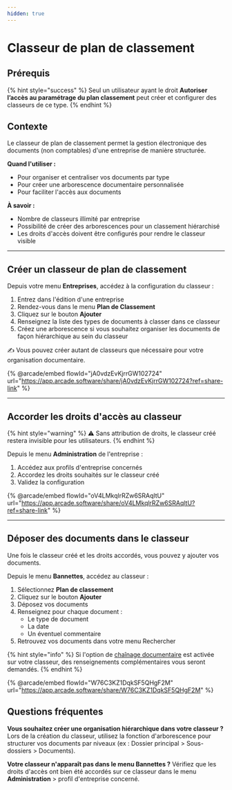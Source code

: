 ```yaml
---
hidden: true
---
```


# Classeur de plan de classement

## Prérequis

{% hint style="success" %}
Seul un utilisateur ayant le droit **Autoriser l’accès au paramétrage du plan classement** peut créer et configurer des classeurs de ce type.
{% endhint %}

## Contexte

Le classeur de plan de classement permet la gestion électronique des documents (non comptables) d'une entreprise de manière structurée.

**Quand l'utiliser :**

* Pour organiser et centraliser vos documents par type
* Pour créer une arborescence documentaire personnalisée
* Pour faciliter l'accès aux documents&#x20;

**À savoir :**

* Nombre de classeurs illimité par entreprise
* Possibilité de créer des arborescences pour un classement hiérarchisé
* Les droits d'accès doivent être configurés pour rendre le classeur visible

***

## Créer un classeur de plan de classement

Depuis votre menu **Entreprises**, accédez à la configuration du classeur :

1. Entrez dans l'édition d'une entreprise
2. Rendez-vous dans le menu **Plan de Classement**
3. Cliquez sur le bouton **Ajouter**
4. Renseignez la liste des types de documents à classer dans ce classeur
5. Créez une arborescence si vous souhaitez organiser les documents de façon hiérarchique au sein du classeur

✍️ Vous pouvez créer autant de classeurs que nécessaire pour votre organisation documentaire.

{% @arcade/embed flowId="jA0vdzEvKjrrGW102724" url="https://app.arcade.software/share/jA0vdzEvKjrrGW102724?ref=share-link" %}

***

## Accorder les droits d'accès au classeur

{% hint style="warning" %}
⚠️ Sans attribution de droits, le classeur créé restera invisible pour les utilisateurs.
{% endhint %}

Depuis le menu **Administration** de l'entreprise :

1. Accédez aux profils d'entreprise concernés
2. Accordez les droits souhaités sur le classeur créé
3. Validez la configuration

{% @arcade/embed flowId="oV4LMkqlrRZw6SRAqltU" url="https://app.arcade.software/share/oV4LMkqlrRZw6SRAqltU?ref=share-link" %}

***

## Déposer des documents dans le classeur

Une fois le classeur créé et les droits accordés, vous pouvez y ajouter vos documents.

Depuis le menu **Bannettes**, accédez au classeur :

1. Sélectionnez **Plan de classement**
2. Cliquez sur le bouton **Ajouter**
3. Déposez vos documents
4. Renseignez pour chaque document :
   * Le type de document
   * La date
   * Un éventuel commentaire
5. Retrouvez vos documents dans votre menu Rechercher

{% hint style="info" %}
Si l'option de [chaînage documentaire](../processus-metiers/gestion-documentaire-avancee/chainage-documentaire.md) est activée sur votre classeur, des renseignements complémentaires vous seront demandés.
{% endhint %}

{% @arcade/embed flowId="W76C3KZ1DqkSF5QHgF2M" url="https://app.arcade.software/share/W76C3KZ1DqkSF5QHgF2M" %}

## Questions fréquentes

**Vous souhaitez créer une organisation hiérarchique dans votre classeur ?** Lors de la création du classeur, utilisez la fonction d'arborescence pour structurer vos documents par niveaux (ex : Dossier principal > Sous-dossiers > Documents).

**Votre classeur n'apparaît pas dans le menu Bannettes ?** Vérifiez que les droits d'accès ont bien été accordés sur ce classeur dans le menu **Administration** > profil d'entreprise concerné.
